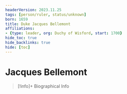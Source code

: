 ```yaml
---
headerVersion: 2023.11.25
tags: [person/ruler, status/unknown]
born: 1659
title: Duke Jacques Bellemont
affiliations:
- {type: leader, org: Duchy of Wisford, start: 1700}
hide_toc: true
hide_backlinks: true
hide: [toc]
---
```

# Jacques Bellemont
>[!info]+ Biographical Info
> 
> 

